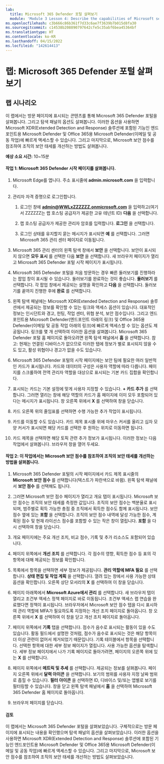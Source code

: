 ```yaml
---
lab:
  title: Microsoft 365 Defender 포털 살펴보기
  module: 'Module 3 Lesson 4: Describe the capabilities of Microsoft security solutions: Describe threat protection with Microsoft 365 Defender'
ms.openlocfilehash: c3b666c86b361f7d33c6ae7f3639b7b015d8fa30
ms.sourcegitcommit: c14538b208890797642cfe5c35abf6bea45364bf
ms.translationtype: HT
ms.contentlocale: ko-KR
ms.lasthandoff: 04/15/2022
ms.locfileid: "142614413"
---
```

# <a name="lab-explore-the-microsoft-365-defender-portal"></a>랩: Microsoft 365 Defender 포털 살펴보기

## <a name="lab-scenario"></a>랩 시나리오
이 랩에서는 방문 페이지에 표시되는 콘텐츠를 통해 Microsoft 365 Defender 포털을 살펴봅니다. 그리고 탐색 패널의 옵션도 살펴봅니다. 이러한 옵션을 사용하면 Microsoft XDR(Extended Detection and Response) 솔루션에 포함된 기능인 엔드포인트용 Microsoft Defender 및 Office 365용 Microsoft Defender(이메일 및 공동 작업)에 빠르게 액세스할 수 있습니다.  그리고 마지막으로, Microsoft 보안 점수를 참조하여 조직의 보안 태세를 개선하는 방법도 살펴봅니다.


**예상 소요 시간:** 10~15분

#### <a name="task-1--explore-the-microsoft-365-defender-landing-page"></a>작업 1:  Microsoft 365 Defender 시작 페이지를 살펴봅니다.

1. Microsoft Edge를 엽니다. 주소 표시줄에 **admin.microsoft.com** 을 입력합니다.

1. 관리자 자격 증명으로 로그인합니다.
    1. 로그인 창에 **admin@WWLxZZZZZZ.onmicrosoft.com** 을 입력하고(여기서 ZZZZZZ는 랩 호스팅 공급자가 제공한 고유 테넌트 ID) **다음** 을 선택합니다.
   
    1. 랩 호스팅 공급자가 제공한 관리자 암호를 입력합니다. **로그인** 을 선택합니다.
    1. 로그인 상태를 유지할지 묻는 메시지가 표시되면 **예** 를 선택합니다. 그러면 Microsoft 365 관리 센터 페이지로 이동됩니다.

1. Microsoft 365 관리 센터의 왼쪽 탐색 창에서 **보안** 을 선택합니다.  보안이 표시되지 않으면 **모두 표시** 를 선택한 다음 **보안** 을 선택합니다.  새 브라우저 페이지가 열리고 Microsoft 365 Defender 포털 시작 페이지가 표시됩니다.  

1. Microsoft 365 Defender 포털을 처음 방문하는 경우 빠른 둘러보기를 진행하라는 팝업 창이 표시될 수 있습니다.  둘러보기를 완료하는 것이 좋습니다.  **둘러보기** 를 선택합니다.  각 팝업 창에서 제공되는 설명을 확인하고 **다음** 을 선택합니다. 둘러보기를 끝까지 진행한 후에 **완료** 를 선택합니다.

1. 왼쪽 탐색 패널에는 Microsoft XDR(Extended Detection and Response) 솔루션에서 제공되는 정보를 확인할 수 있는 링크와 액세스 옵션이 있습니다. 대표적인 정보는 인시던트와 경고, 헌팅, 작업 센터, 위협 분석, 보안 점수입니다.  그리고 엔드포인트용 Microsoft Defender(엔드포인트 아래의 링크) 및 Office 365용 Defender(이메일 및 공동 작업 아래의 링크)에 빠르게 액세스할 수 있는 옵션도 제공됩니다.  링크를 몇 개 선택하여 이러한 옵션을 살펴봅니다.   Microsoft 365 Defender 포털 홈 페이지로 돌아오려면 왼쪽 탐색 패널에서 **홈** 을 선택합니다.  참고: 현재는 연결된 디바이스가 없으므로 이러한 탭에 정보가 별로 표시되지 않을 수도 있고, 활성 위협이나 경고가 없을 수도 있습니다.

1. Microsoft 365 Defender 포털의 시작 페이지에는 보안 팀에 필요한 여러 일반적인 카드가 표시됩니다. 카드와 데이터의 구성은 사용자 역할에 따라 다릅니다. 페이지를 스크롤하여 전역 관리자 역할을 대상으로 표시되는 기본 카드 집합을 확인합니다.

1. 표시되는 카드는 기본 설정에 맞게 사용자 지정할 수 있습니다.  **+ 카드 추가** 를 선택합니다. 그러면 열리는 창에 해당 역할의 카드가 홈 페이지에 이미 모두 포함되어 있다는 메시지가 표시됩니다.  창 오른쪽 위에서 **X** 를 선택하여 창을 닫습니다.

1. 카드 오른쪽 위의 줄임표를 선택하면 수행 가능한 추가 작업이 표시됩니다.  

1. 카드를 이동할 수도 있습니다. 카드 제목 표시줄 위에 마우스 커서를 올리고 십자 모양 커서가 표시되면 해당 카드를 선택한 후 원하는 위치로 이동하면 됩니다.

1. 카드 제목을 선택하면 해당 토픽 관련 추가 정보가 표시됩니다. 이러한 정보는 다음 작업에서 살펴봅니다.  브라우저 창을 열어 두세요.

#### <a name="task-2-in-this-task-you-will-explore-how-microsoft-secure-score-can-help-an-organization-improve-its-security-posture"></a>작업 2: 이 작업에서는 Microsoft 보안 점수를 참조하여 조직의 보안 태세를 개선하는 방법을 살펴봅니다.

1. Microsoft 365 Defender 포털의 시작 페이지에서 카드 제목 표시줄의 **Microsoft 보안 점수** 를 선택합니다(텍스트가 파란색으로 바뀜).  왼쪽 탐색 패널에서 **보안 점수** 를 선택해도 됩니다.

1. 그러면 Microsoft 보안 점수 페이지가 열리고 개요 탭이 표시됩니다.  Microsoft 보안 점수는 조직의 보안 태세를 측정한 값입니다. 조직의 보안 점수는 백분율로 표시되며, 범주별로 획득 가능한 총점 중 조직에서 획득한 점수도 함께 표시됩니다. 보안 점수 옆에 있는 **포함** 을 선택합니다.  조직의 보안 점수 내역에 달성 가능한 점수, 계획된 점수 및 현재 라이선스 점수를 포함할 수 있는 작은 창이 열립니다.  **포함** 을 다시 선택하여 창을 닫습니다.

1. 개요 페이지에는 주요 개선 조치, 비교 점수, 기록 및 추가 리소스도 포함되어 있습니다.

1. 페이지 위쪽에서 **개선 조치** 를 선택합니다.  각 점수의 영향, 획득한 점수 등 표의 각 항목에 대해 제공되는 정보를 확인합니다.  

1. 목록에서 항목을 선택하면 세부 정보가 제공됩니다.  **관리 역할에 MFA 필요** 를 선택합니다.  **상태 편집 및 작업 계획** 을 선택합니다.  열려 있는 창에서 사용 가능한 상태 옵션을 확인합니다. 오른쪽 상단 모서리의 **X** 를 선택하여 이 창을 닫습니다.

1. 페이지 아래쪽에서 **Microsoft Azure에서 관리** 를 선택합니다.  새 브라우저 탭이 열리고 조건부 액세스 정책 페이지로 바로 이동됩니다.  조건부 액세스 랩 연습을 완료했다면 정책이 표시됩니다. 브라우저에서 Microsoft 보안 점수 탭을 다시 표시하여 관리 역할에 MFA가 필요하도록 지정하는 개선 조치 페이지로 돌아옵니다. 창 오른쪽 위에서 **X** 를 선택하여 이 창을 닫고 개선 조치 페이지로 돌아옵니다.

1. 페이지 위쪽에서 **기록** 탭을 선택합니다.  점수가 음수로 표시되는 활동이 있을 수도 있습니다.  활동 필드에서 설명한 것처럼, 점수가 음수로 표시되는 것은 해당 항목이 더 이상 관련이 없어서 제거되었기 때문입니다.  기록 테이블에서 항목을 선택합니다.  선택한 항목에 대한 세부 정보 페이지가 열립니다.  사용 가능한 옵션을 탐색합니다.  세부 정보 페이지에서 나가 기록 페이지로 돌아가려면, 페이지의 오른쪽 위에 있는 **X** 를 선택합니다.

1. 페이지 위쪽에서 **메트릭 및 추세** 를 선택합니다.  제공되는 정보를 살펴봅니다.  페이지 오른쪽 위에서 **달력 아이콘** 을 선택합니다.  보기의 범위를 사용자 지정 날짜 범위로 좁힐 수 있습니다.  **필터 아이콘** 을 선택하면 ID, 디바이스 및/또는 앱별로 보기를 필터링할 수 있습니다.  창을 닫고 왼쪽 탐색 패널에서 **홈** 을 선택하여 Microsoft 365 Defender 홈 페이지로 돌아옵니다.

1. 브라우저 페이지를 닫습니다.

#### <a name="review"></a>검토
이 랩에서는 Microsoft 365 Defender 포털을 살펴보았습니다. 구체적으로는 방문 페이지에 표시되는 내용을 확인했으며 탐색 패널의 옵션을 살펴보았습니다. 이러한 옵션을 사용하면 Microsoft XDR(Extended Detection and Response) 솔루션에 포함된 기능인 엔드포인트용 Microsoft Defender 및 Office 365용 Microsoft Defender(이메일 및 공동 작업)에 빠르게 액세스할 수 있습니다.  그리고 마지막으로, Microsoft 보안 점수를 참조하여 조직의 보안 태세를 개선하는 방법도 살펴보았습니다.
